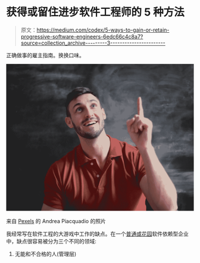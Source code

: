 # 获得或留住进步软件工程师的 5 种方法

> 原文：<https://medium.com/codex/5-ways-to-gain-or-retain-progressive-software-engineers-6edc66c4c8a7?source=collection_archive---------3----------------------->

正确做事的雇主指南。换换口味。

![](img/5be8010d6a640c81ce2546c28a340a20.png)

来自 [Pexels](https://www.pexels.com/photo/man-in-red-polo-shirt-thought-a-good-idea-3779432/?utm_content=attributionCopyText&utm_medium=referral&utm_source=pexels) 的 Andrea Piacquadio 的照片

我经常写在软件工程的大游戏中工作的缺点。在一个[普通或花园](https://idioms.thefreedictionary.com/common-or-garden)软件依赖型企业中，缺点很容易被分为三个不同的领域:

1.  无能和不合格的人(管理层)
